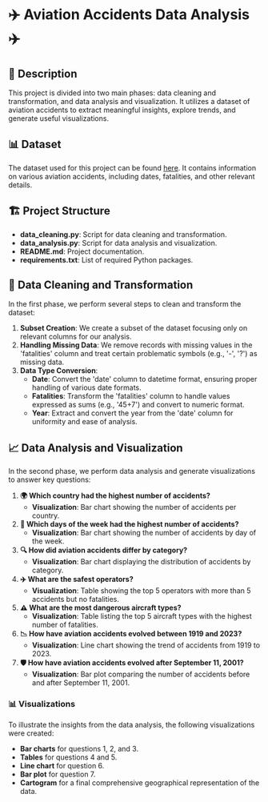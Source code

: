 # ✈️ Aviation Accidents Data Analysis ✈️

## 📜 Description

This project is divided into two main phases: data cleaning and transformation, and data analysis and visualization. It utilizes a dataset of aviation accidents to extract meaningful insights, explore trends, and generate useful visualizations.

## 📊 Dataset

The dataset used for this project can be found [here](https://proai-datasets.s3.eu-west-3.amazonaws.com/aviation-accidents.csv). It contains information on various aviation accidents, including dates, fatalities, and other relevant details.

## 🏗️ Project Structure

- **data_cleaning.py**: Script for data cleaning and transformation.
- **data_analysis.py**: Script for data analysis and visualization.
- **README.md**: Project documentation.
- **requirements.txt**: List of required Python packages.

## 🧹 Data Cleaning and Transformation

In the first phase, we perform several steps to clean and transform the dataset:

1. **Subset Creation**: We create a subset of the dataset focusing only on relevant columns for our analysis.
2. **Handling Missing Data**: We remove records with missing values in the 'fatalities' column and treat certain problematic symbols (e.g., '-', '?') as missing data.
3. **Data Type Conversion**:
   - **Date**: Convert the 'date' column to datetime format, ensuring proper handling of various date formats.
   - **Fatalities**: Transform the 'fatalities' column to handle values expressed as sums (e.g., '45+7') and convert to numeric format.
   - **Year**: Extract and convert the year from the 'date' column for uniformity and ease of analysis.

## 📈 Data Analysis and Visualization

In the second phase, we perform data analysis and generate visualizations to answer key questions:

1. **🌍 Which country had the highest number of accidents?**
   - **Visualization**: Bar chart showing the number of accidents per country.
2. **📅 Which days of the week had the highest number of accidents?**
   - **Visualization**: Bar chart showing the number of accidents by day of the week.
3. **🔍 How did aviation accidents differ by category?**
   - **Visualization**: Bar chart displaying the distribution of accidents by category.
4. **✈️ What are the safest operators?**
   - **Visualization**: Table showing the top 5 operators with more than 5 accidents but no fatalities.
5. **⚠️ What are the most dangerous aircraft types?**
   - **Visualization**: Table listing the top 5 aircraft types with the highest number of fatalities.
6. **📉 How have aviation accidents evolved between 1919 and 2023?**
   - **Visualization**: Line chart showing the trend of accidents from 1919 to 2023.
7. **🛡️ How have aviation accidents evolved after September 11, 2001?**
   - **Visualization**: Bar plot comparing the number of accidents before and after September 11, 2001.

### 📊 Visualizations

To illustrate the insights from the data analysis, the following visualizations were created:

- **Bar charts** for questions 1, 2, and 3.
- **Tables** for questions 4 and 5.
- **Line chart** for question 6.
- **Bar plot** for question 7.
- **Cartogram** for a final comprehensive geographical representation of the data.
